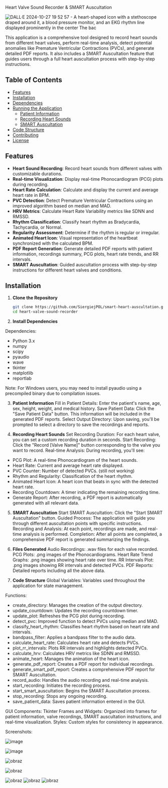  Heart Valve Sound Recorder & SMART Auscultation
 
![DALL·E 2024-10-27 19 52 57 - A heart-shaped icon with a stethoscope draped around it, a blood pressure monitor, and an EKG rhythm line displayed prominently in the center  The bac](https://github.com/user-attachments/assets/b2960bea-94d7-41a3-b009-c50a3ea9b43c)

This application is a comprehensive tool designed to record heart sounds from different heart valves, perform real-time analysis, detect potential anomalies like Premature Ventricular Contractions (PVCs), and generate detailed PDF reports. It also includes a SMART Auscultation feature that guides users through a full heart auscultation process with step-by-step instructions.

## Table of Contents

- [Features](#features)
- [Installation](#installation)
- [Dependencies](#dependencies)
- [Running the Application](#running-the-application)
  - [Patient Information](#patient-information)
  - [Recording Heart Sounds](#recording-heart-sounds)
  - [SMART Auscultation](#smart-auscultation)
- [Code Structure](#code-structure)
- [Contributing](#contributing)
- [License](#license)

## Features

- **Heart Sound Recording**: Record heart sounds from different valves with customizable durations.
- **Real-time Visualization**: Display real-time Phonocardiogram (PCG) plots during recording.
- **Heart Rate Calculation**: Calculate and display the current and average heart rate in BPM.
- **PVC Detection**: Detect Premature Ventricular Contractions using an improved algorithm based on median and MAD.
- **HRV Metrics**: Calculate Heart Rate Variability metrics like SDNN and RMSSD.
- **Rhythm Classification**: Classify heart rhythm as Bradycardia, Tachycardia, or Normal.
- **Regularity Assessment**: Determine if the rhythm is regular or irregular.
- **Animated Heart Icon**: Visual representation of the heartbeat synchronized with the calculated BPM.
- **PDF Report Generation**: Generate detailed PDF reports with patient information, recordings summary, PCG plots, heart rate trends, and RR intervals.
- **SMART Auscultation**: Guided auscultation process with step-by-step instructions for different heart valves and conditions.

## Installation

1. **Clone the Repository**

   ```bash
   git clone https://github.com/SiergiejPOL/smart-heart-auscultation.git
   cd heart-valve-sound-recorder
   
2. **Install Dependencies**

Dependencies:
- Python 3.x
- numpy
- scipy
- pyaudio
- wave
- tkinter
- matplotlib
- reportlab

Note: For Windows users, you may need to install pyaudio using a precompiled binary due to compilation issues.

3. **Patient Information**
Fill in Patient Details: Enter the patient's name, age, sex, height, weight, and medical history.
Save Patient Data: Click the "Save Patient Data" button. This information will be included in the generated PDF reports.
Select Output Directory: Upon saving, you'll be prompted to select a directory to save the recordings and reports.

4. **Recording Heart Sounds**
Set Recording Duration: For each heart valve, you can set a custom recording duration in seconds.
Start Recording: Click the "Record [Valve Name]" button corresponding to the valve you want to record.
Real-time Analysis: During recording, you'll see:
- PCG Plot: A real-time Phonocardiogram of the heart sounds.
- Heart Rate: Current and average heart rate displayed.
- PVC Counter: Number of detected PVCs. (still not working)
- Rhythm and Regularity: Classification of the heart rhythm.
- Animated Heart Icon: A heart icon that beats in sync with the detected heart rate.
- Recording Countdown: A timer indicating the remaining recording time.
- Generate Report: After recording, a PDF report is automatically generated with all relevant data.

5. **SMART Auscultation**
Start SMART Auscultation: Click the "Start SMART Auscultation" button.
Guided Process: The application will guide you through different auscultation points with specific instructions.
Recording and Analysis: At each point, recordings are made, and real-time analysis is performed.
Completion: After all points are completed, a comprehensive PDF report is generated summarizing the findings.

6. **Files Generated**
Audio Recordings: .wav files for each valve recorded.
PCG Plots: .png images of the Phonocardiograms.
Heart Rate Trend Graphs: .png images showing heart rate over time.
RR Intervals Plot: .png images showing RR intervals and detected PVCs.
PDF Reports: Detailed reports including all the above data.

7. **Code Structure**
Global Variables: Variables used throughout the application for state management.

Functions:
- create_directory: Manages the creation of the output directory.
- update_countdown: Updates the recording countdown timer.
- update_plot: Refreshes the PCG plot during recording.
- detect_pvc: Improved function to detect PVCs using median and MAD.
- classify_heart_rhythm: Classifies heart rhythm based on heart rate and intervals.
- bandpass_filter: Applies a bandpass filter to the audio data.
- calculate_heart_rate: Calculates heart rate and detects PVCs.
- plot_rr_intervals: Plots RR intervals and highlights detected PVCs.
- calculate_hrv: Calculates HRV metrics like SDNN and RMSSD.
- animate_heart: Manages the animation of the heart icon.
- generate_pdf_report: Creates a PDF report for individual recordings.
- generate_smart_pdf_report: Creates a comprehensive PDF report for SMART Auscultation.
- record_audio: Handles the audio recording and real-time analysis.
- start_recording: Initiates the recording process.
- start_smart_auscultation: Begins the SMART Auscultation process.
- stop_recording: Stops any ongoing recording.
- save_patient_data: Saves patient information entered in the GUI.

GUI Components:
Tkinter Frames and Widgets: Organized into frames for patient information, valve recordings, SMART auscultation instructions, and real-time visualization.
Styles: Custom styles for consistency in appearance.

Screenshots:

![image](https://github.com/user-attachments/assets/e59b307e-7338-4f80-86c0-22d2a68b2dd2)

![image](https://github.com/user-attachments/assets/7529316b-7225-4b94-bae8-ae1b5a39a087)

![obraz](https://github.com/user-attachments/assets/349d7505-0b4c-4e39-b905-db84180e020c)

![obraz](https://github.com/user-attachments/assets/b5e783fb-6159-4672-8867-6ad017326a0f)


![obraz](https://github.com/user-attachments/assets/acaa39aa-8f8e-4f60-b054-123d355204fa) ![obraz](https://github.com/user-attachments/assets/e988f7eb-e1bf-433e-b73f-581da5f464e1) ![obraz](https://github.com/user-attachments/assets/89ded25a-320a-484e-be9a-3f29851170d4)



